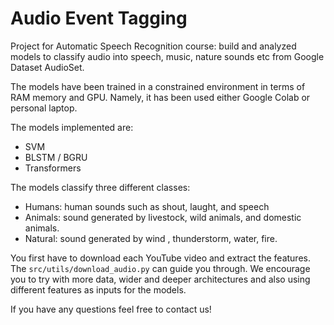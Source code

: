 # Audio Event Tagging 

Project for Automatic Speech Recognition course: build and analyzed models to classify audio into speech, music, nature sounds etc from Google Dataset AudioSet.

The models have been trained in a constrained environment in terms of RAM memory and GPU. Namely, it has been used either Google Colab or personal laptop.

The models implemented are:

+ SVM
+ BLSTM / BGRU
+ Transformers


The models classify three different classes:
+ Humans: human sounds such as shout, laught, and speech
+ Animals: sound generated by livestock, wild animals, and domestic animals.
+ Natural: sound generated by wind , thunderstorm, water, fire.


You first have to download each YouTube video and extract the features. The `src/utils/download_audio.py` can guide you through. 
We encourage you to try with more data, wider and deeper architectures and also using different features as inputs for the models.

If you have any questions feel free to contact us!



